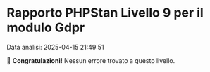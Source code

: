 # Rapporto PHPStan Livello 9 per il modulo Gdpr

Data analisi: 2025-04-15 21:49:51

🎉 **Congratulazioni!** Nessun errore trovato a questo livello.
